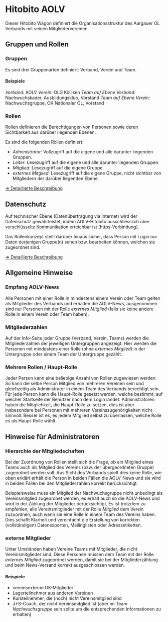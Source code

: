 # Hitobito AOLV
Dieser Hitobito Wagon definiert die Organisationsstruktur des Aargauer OL
Verbands mit seinen Mitgliedervereinen.

## Gruppen und Rollen
### Gruppen
Es sind drei Gruppenarten definiert: Verband, Verein und Team.

#### Beispiele
*Verband:* AOLV
*Verein:* OLG Kölliken
*Team auf Ebene Verband:* Nachwuchskader, Ausbildungsklub, Vorstand
*Team auf Ebene Verein:* Nachwuchsgruppe, OK Nationaler OL, Vorstand

### Rollen
Rollen definieren die Berechtigungen von Personen sowie deren Sichtbarkeit
aus darüber liegenden Ebenen.

Es sind die folgenden Rollen definiert:
* *Administrator:* Vollzugriff auf die eigene und alle darunter liegenden Gruppen.
* *Leiter:* Lesezugriff auf die eigene und alle darunter liegenden Gruppen.
* *Mitglied:* Lesezugriff auf die eigene Gruppe.
* *externes Mitglied:* Lesezugriff auf die eigene Gruppe, nicht sichtbar von
  Mitgliedern der darüber liegenden Ebene.

[=> Detaillierte Beschreibung](doc/roles.md)
    
## Datenschutz
Auf technischer Ebene (Datenübertragung via Internet) wird der Datenschutz
gewährleistet, indem AOLV-Hitobito ausschliesslich über verschlüsselte
Kommunikation erreichbar ist (https-Verbindung).

Das Rollenkonzept stellt darüber hinaus sicher, dass Person mit Login nur Daten
derjenigen Gruppe(n) sehen bzw. bearbeiten können, welchen sie zugeordnet sind.

[=> Detaillierte Beschreibung](doc/security)

## Allgemeine Hinweise
### Empfang AOLV-News
Alle Personen mit einer Rolle in mindestens einem Verein oder Team gelten 
als Mitglieder des Verbands und erhalten die AOLV-News, ausgenommen sind nur
Personen mit der Rolle _externes Mitglied_ (falls sie keine andere Rolle
in einem Verein oder Team haben).

### Mitgliederzahlen
Auf der Info-Seite jeder Gruppe (Verband, Verein, Teams) werden die
Mitgliederzahlen der jeweiligen Untergruppen angezeigt. Hier werden die
Personen mit mindestens einer Rolle (ohne _externes Mitglied_) in
der Untergruppe oder einem Team der Untergruppe gezählt.

### Mehrere Rollen / Haupt-Rolle
Jeder Person kann eine beliebige Anzahl von Rollen zugewiesen werden. So kann
die selbe Person Mitglied von mehreren Vereinen sein und gleichzeitig als
Administrator in einem Team des Verbands berechtigt sein. Für jede Person
kann die Haupt-Rolle gesetzt werden, welche bestimmt, auf welcher Startseite
der Benutzer nach dem Login landet. Administratoren haben die Möglichkeit,
die Haupt-Rolle zu setzen, dies ist aber insbesondere bei Personen mit mehreren
Vereinszugehörigkeiten nicht sinnvoll. Besser ist es, es jedem Mitglied selbst
zu überlassen, welche Rolle es als Haupt-Rolle wählt.

## Hinweise für Administratoren
### Hierarchie der Mitgliedschaften
Bei der Zuordnung von Rollen stellt sich die Frage, ob ein Mitglied eines Teams
auch als Mitglied des Vereins (bzw. der übergeordneten Gruppe) zugeordnet werden
soll. Aus Sicht des Verbands spielt dies keine Rolle, wie oben erklärt erhält
die Person in beiden Fällen die AOLV-News und sie wird in beiden Fällen bei den
Mitgliederzahlen korrekt berücksichtigt.

Beispielsweise muss ein Mitglied der Nachwuchsgruppe nicht unbedingt als
Vereinsmitglied zugeordnet werden, es erhält auch so die AOLV-News und wird in
der Zählung der Mitglieder berücksichtigt. Es ist trotzdem zu empfehlen, alle
Vereinsmitglieder mit der Rolle _Mitglied_ dem Verein zuzuordnen, auch wenn sie
eine Rolle in einem Team des Vereins haben. Dies schafft Klarheit und
vereinfacht die Erstellung von korrekten (vollständigen) Datenexporten,
Mailinglisten oder Adressetiketten.

### externe Mitglieder
Unter Umständen haben Vereine Teams mit Mitglieder, die nicht Vereinsmitglieder
sind. Diese Personen müssen dem Team mit der Rolle _externes Mitglied_
zugeordnet werden, damit sie bei der Mitgliederzählung und beim News-Versand
korrekt ausgeschlossen werden.

#### Beispiele
* vereinsexterne OK-Mitglieder
* Lagerteilnehmer aus anderen Vereinen
* Kursteilnehmer, die (noch) nicht Vereinsmitglied sind
* J+S-Coach, der nicht Vereinsmitglied ist (aber im Team _Nachwuchsgruppe_ sein
sollte um die entsprechenden Informationen zu erhalten)
